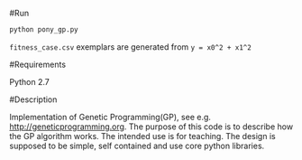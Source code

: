#Run

```python
python pony_gp.py
```

`fitness_case.csv` exemplars are generated from `y = x0^2 + x1^2`

#Requirements

Python 2.7

#Description

Implementation of Genetic Programming(GP), see e.g. <http://geneticprogramming.org>. The purpose of this code is to describe how the GP algorithm works. The 
intended use is for teaching.
The design is supposed to be simple, self contained and use core python
libraries.